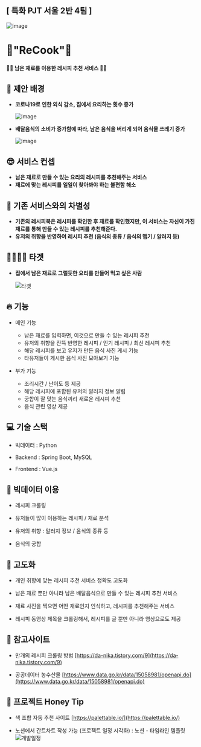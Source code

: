 ## [ 특화 PJT 서울 2반 4팀 ]

![image](/uploads/c8b236b5dde6d25e0289f39dacda88e0/image.png)



# 🍩**"ReCook"**🍣

#### 🍤🍔 **남은 재료를 이용한 레시피 추천 서비스** 🍕🍟



## 🍴  **제안 배경**

- **코로나19로 인한 외식 감소, 집에서 요리하는 횟수 증가**

    ![image](/uploads/b16ec610ff8611892a579225ec2f3f89/image.png)

- **배달음식의 소비가 증가함에 따라, 남은 음식을 버리게 되어 음식물 쓰레기 증가**

    ![image](/uploads/375c43ecefe4cb6bebe509f562ef5498/image.png)



## 😎  **서비스 컨셉**

- **남은 재료로 만들 수 있는 요리의 레시피를 추천해주는 서비스**
- **재료에 맞는 레시피를 일일이 찾아봐야 하는 불편함 해소**



## 🐣  **기존 서비스와의 차별성**

- **기존의 레시피북은 레시피를 확인한 후 재료를 확인했지만, 이 서비스는 자신이 가진 재료를 통해 만들 수 있는 레시피를 추천해준다.**
- **유저의 취향을 반영하여 레시피 추천 (음식의 종류 / 음식의 맵기 / 알러지 등)**



## 🙋‍♂️🙋‍♀️  **타겟**

- **집에서 남은 재료로 그럴듯한 요리를 만들어 먹고 싶은 사람**

  ![타겟](/uploads/0008b49f75b4b86b14b24f594da44379/타겟.PNG)



## 🔥  **기능**

- 메인 기능
  - 남은 재료를 입력하면, 이것으로 만들 수 있는 레시피 추천
  - 유저의 취향을 잔뜩 반영한 레시피 / 인기 레시피 / 최신 레시피 추천
  - 해당 레시피를 보고 유저가 만든 음식 사진 게시 기능
  - 타유저들이 게시한 음식 사진 모아보기 기능

- 부가 기능
  - 조리시간 / 난이도 등 제공
  - 해당 레시피에 포함된 유저의 알러지 정보 알림
  - 궁합이 잘 맞는 음식끼리 새로운 레시피 추천
  - 음식 관련 영상 제공


## 💻  **기술 스택**

- 빅데이터 : Python

- Backend : Spring Boot, MySQL

- Frontend : Vue.js


## 💎  **빅데이터 이용**

- 레시피 크롤링

- 유저들이 많이 이용하는 레시피 / 재료 분석

- 유저의 취향 : 알러지 정보 / 음식의 종류 등

- 음식의 궁합


## 🚦  **고도화**

- 개인 취향에 맞는 레시피 추천 서비스 정확도 고도화

- 남은 재료 뿐만 아니라 남은 배달음식으로 만들 수 있는 레시피 추천 서비스

- 재료 사진을 찍으면 어떤 재료인지 인식하고, 레시피를 추천해주는 서비스

- 레시피 동영상 제목을 크롤링해서, 레시피를 글 뿐만 아니라 영상으로도 제공



## 🔗  **참고사이트**

- 만개의 레시피 크롤링 방법
[https://da-nika.tistory.com/9](https://da-nika.tistory.com/9)

-	공공데이터 농수산물
[https://www.data.go.kr/data/15058981/openapi.do](https://www.data.go.kr/data/15058981/openapi.do)



## 🍯  **프로젝트 Honey Tip**

- 색 조합 자동 추천 사이트
[https://palettable.io/](https://palettable.io/)

- 노션에서 간트차트 작성 가능 (프로젝트 일정 시각화) : 노션 - 타임라인 템플릿
![개발일정](/uploads/91e3ddfa6a4bf8354d1ef61f4c6ebbdc/개발일정.png)
